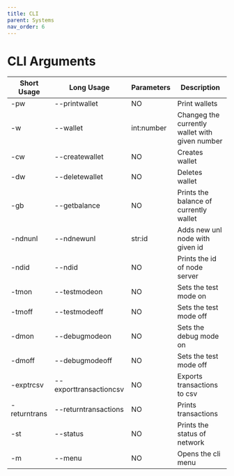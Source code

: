 ```yaml
---
title: CLI
parent: Systems
nav_order: 6
---
```


# CLI Arguments

| Short Usage | Long Usage | Parameters | Description |
|---|---|---|---|
| -pw | --printwallet | NO | Print wallets |
| -w | --wallet | int:number | Changeg the currently wallet with given number |
| -cw | --createwallet | NO | Creates wallet |
| -dw | --deletewallet | NO | Deletes wallet |
| -gb | --getbalance | NO | Prints the balance of currently wallet |
| -ndnunl | --ndnewunl | str:id | Adds new unl node with given id |
| -ndid | --ndid | NO | Prints the id of node server |
| -tmon | --testmodeon | NO | Sets the test mode on |
| -tmoff | --testmodeoff | NO | Sets the test mode off |
| -dmon | --debugmodeon | NO | Sets the debug mode on |
| -dmoff | --debugmodeoff | NO | Sets the test mode off |
| -exptrcsv | --exporttransactioncsv | NO | Exports transactions to csv |
| -returntrans | --returntransactions | NO | Prints transactions |
| -st | --status | NO | Prints the status of network |
| -m | --menu | NO | Opens the cli menu |
